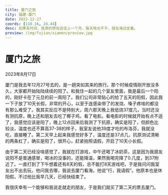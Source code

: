 ```yaml
---
title: 厦门之旅
city: 福建-厦门
date: 2022-12-27
coords: [118.16, 24.44]
desc: 如果有时间，我真的想在这住上一个月，每天啥也不干，就在海边坐着。
preview: /img/fujian/xiamen/preview.jpg
---
```


# 厦门之旅

2023年8月17日

厦门是我去年12月27号去的，是一趟突如其来的旅行。那个时候疫情刚开放没多久，大家都开始陆陆续续的阳了。和我住一起的几个室友里面，我是最后一个阳的，刚好卡在了元旦的前一周阳了。我们公司非常贴心的给了五天的阳假，因此我一下子放了10天长假，非常的开心，以至于连感染带了的发烧、嗓子疼啥的都没有那么难受了。我其实反应不是特别大，周六那天晚上我低烧37度几，当时还没有测抗原，晚上还和朋友去吃了椰子鸡，看了电影。看电影的时候就开始有点不适了，我感觉应该是阳了，晚上12点回来后我测了下抗原，确实是阳了，但颜色比较淡，温度也还不算高37-38的样子，我室友说他39度才吃的布洛芬，我就没吃，直接睡了。第二天早上起来我感觉好多了，温度还是37点几，抗原测试清晰的两条杠了，确实是阳了，很开心，赶紧拍照请假，开启了10天小长假。

由于第二天已经没啥感觉了，我就在打游戏，中午还喝了冰奶茶，这是因为我朋友说阳不是普通感冒，喝冰的没事的，还能降温，果然我喝完降了0.几度，到37附近了。一直打到了下午想着还有8天的假，总不能打8天游戏吧，于是我问问我室友出不出去玩，他问我去哪，我说去厦门看海，他说“行，我请假”。他原本也是休阳假，不过他比我早几天，已经快结束了。

我很庆幸有一个能够和我说走就走的朋友，于是我们就买了第二天的票去厦门。

<VideoComp src="/img/fujian/xiamen/shatan.mp4" />
